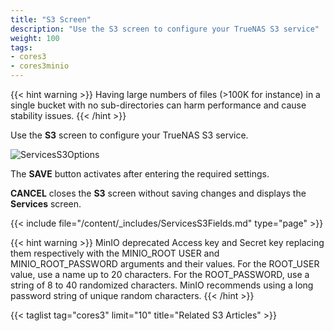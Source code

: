```yaml
---
title: "S3 Screen"
description: "Use the S3 screen to configure your TrueNAS S3 service"
weight: 100
tags:
- cores3
- cores3minio
---
```


{{< hint warning >}}
Having large numbers of files (>100K for instance) in a single bucket with no sub-directories can harm performance and cause stability issues.
{{< /hint >}}

Use the **S3** screen to configure your TrueNAS S3 service.

![ServicesS3Options](/images/CORE/12.0/ServicesS3Options.png "S3 Service Options")

The **SAVE** button activates after entering the required settings.

**CANCEL** closes the **S3** screen without saving changes and displays the **Services** screen.

{{< include file="/content/_includes/ServicesS3Fields.md" type="page" >}}

{{< hint warning >}}
MinIO deprecated Access key and Secret key replacing them respectively with the MINIO_ROOT USER and MINIO_ROOT_PASSWORD arguments and their values. For the ROOT_USER value, use a name up to 20 characters. For the ROOT_PASSWORD, use a string of 8 to 40 randomized characters. MinIO recommends using a long password string of unique random characters.
{{< /hint >}}

{{< taglist tag="cores3" limit="10" title="Related S3 Articles" >}}

